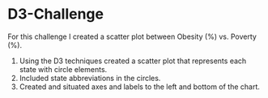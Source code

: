 # D3-Challenge
For this challenge I created a scatter plot between Obesity (%) vs. Poverty (%).
1. Using the D3 techniques created a scatter plot that represents each state with circle elements. 
2. Included state abbreviations in the circles.
3. Created and situated axes and labels to the left and bottom of the chart.
